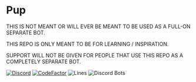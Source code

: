 # Pup
THIS IS NOT MEANT OR WILL EVER BE MEANT TO BE USED AS A FULL-ON SEPARATE BOT.

THIS REPO IS ONLY MEANT TO BE FOR LEARNING / INSPIRATION.

SUPPORT WILL NOT BE GIVEN FOR PEOPLE THAT USE THIS REPO AS A COMPLETELY SEPARATE BOT.

[![Discord](https://discord.com/api/guilds/811354612547190794/widget.png)](https://discord.gg/Bsefgbaedz)
[![CodeFactor](https://www.codefactor.io/repository/github/saboooor/pup/badge/master)](https://www.codefactor.io/repository/github/saboooor/pup/overview/master)
![Lines](https://tokei.rs/b1/github/saboooor/pup)
![Discord Bots](https://top.gg/api/widget/upvotes/765287593762881616.svg)

